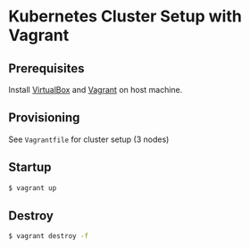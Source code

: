 # Kubernetes Cluster Setup with Vagrant

## Prerequisites

Install [VirtualBox](https://www.virtualbox.org/wiki/Downloads) and [Vagrant](https://www.vagrantup.com/downloads.html) on host machine.

## Provisioning

See `Vagrantfile` for cluster setup (3 nodes)

## Startup

```bash
$ vagrant up
```

## Destroy

```bash
$ vagrant destroy -f
```